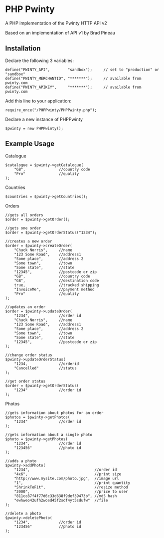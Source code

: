 # PHP Pwinty

A PHP implementation of the Pwinty HTTP API v2

Based on an implementation of API v1 by Brad Pineau

## Installation

Declare the following 3 variables:

	define("PWINTY_API", 		"sandbox");		// set to "production" or "sandbox"		
	define("PWINTY_MERCHANTID", "*******");		// available from pwinty.com
	define("PWINTY_APIKEY", 	"*******"); 	// available from pwinty.com

Add this line to your application:

    require_once("/PHPPwinty/PHPPwinty.php");

Declare a new instance of PHPPwinty

	$pwinty = new PHPPwinty();

## Example Usage

Catalogue

	$catalogue = $pwinty->getCatalogue(
		"GB",				//country code
		"Pro"				//quality
	);

Countries

	$countries = $pwinty->getCountries();	

Orders

	//gets all orders
	$order = $pwinty->getOrder(); 

	//gets one order
	$order = $pwinty->getOrderStatus("1234"); 

	//creates a new order
	$order = $pwinty->createOrder(
		"Chuck Norris", 	//name
		"123 Some Road", 	//address1
		"Some place", 		//address 2
		"Some town", 		//town
		"Some state", 		//state
		"12345", 			//postcode or zip
		"GB", 				//country code
		"GB", 				//destination code
		true, 				//tracked shipping
		"InvoiceMe", 		//payment method
		"Pro"				//quality
	);

	//updates an order
	$order = $pwinty->updateOrder(
		"1234",				//order id
		"Chuck Norris", 	//name
		"123 Some Road", 	//address1
		"Some place", 		//address 2
		"Some town", 		//town
		"Some state", 		//state
		"12345", 			//postcode or zip
	);

	//change order status
	$pwinty->updateOrderStatus(
		"1234, 				//orderid
		"Cancelled"			//status
	);

	//get order status
	$order = $pwinty->getOrderStatus(
		"1234"				//order id
	);

Photos
	
	//gets information about photos for an order
	$photos = $pwinty->getPhotos(
		"1234"				//order id
	);

	//gets information about a single photo
	$photo = $pwinty->getPhotos(
		"1234",				//order id
		"123456"			//photo id
	);

	//adds a photo
	$pwinty->addPhoto(
		"1234", 							//order id
		"4x6", 								//print size
		"http://www.mysite.com/photo.jpg", 	//image url
		"1", 								//print quantity
		"ShrinkToFit", 						//resize method
		"2000", 							//price to user
		"811cc87f4f77d6c33d638f9def39473b", //md5 hash
		"ewhweo42ufh2woed45f2sdf4yt5sdufw"	//file
	);								

	//delete a photo
	$pwinty->deletePhoto(
		"1234",				//order id
		"123456"			//photo id
	);